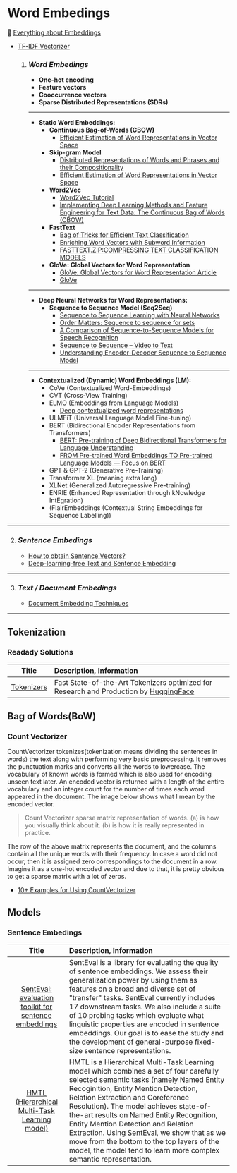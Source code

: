 # Word Embedings


🔹 [Everything about Embeddings](https://medium.com/@b.terryjack/nlp-everything-about-word-embeddings-9ea21f51ccfe)

- [TF-IDF Vectorizer](https://github.com/ElizaLo/NLP-Natural-Language-Processing/tree/master/Word%20Embedings/TF-IDF%20Vectorizer)

  1. ### **_Word Embedings_**
      - **One-hot encoding**
      - **Feature vectors**
      - **Cooccurrence vectors**
      - **Sparse Distributed Representations (SDRs)**
      ----------------
      - **Static Word Embeddings:**
        - **Continuous Bag-of-Words (CBOW)**
          - [Efficient Estimation of Word Representations in Vector Space](https://arxiv.org/pdf/1301.3781.pdf)
        - **Skip-gram Model**
          - [Distributed Representations of Words and Phrases and their Compositionality](https://papers.nips.cc/paper/5021-distributed-representations-of-words-and-phrases-and-their-compositionality.pdf)
          - [Efficient Estimation of Word Representations in Vector Space](https://arxiv.org/pdf/1301.3781.pdf)
        - **Word2Vec**
          - [Word2Vec Tutorial](http://mccormickml.com/2017/01/11/word2vec-tutorial-part-2-negative-sampling/)
          - [Implementing Deep Learning Methods and Feature Engineering for Text Data: The Continuous Bag of Words (CBOW)](https://www.kdnuggets.com/2018/04/implementing-deep-learning-methods-feature-engineering-text-data-cbow.html)
        - **FastText**
          - [Bag of Tricks for Efficient Text Classification](https://arxiv.org/pdf/1607.01759.pdf)
          - [Enriching Word Vectors with Subword Information](https://arxiv.org/pdf/1607.04606.pdf)
          - [FASTTEXT.ZIP:COMPRESSING TEXT CLASSIFICATION MODELS](https://arxiv.org/pdf/1612.03651.pdf)
        - **GloVe: Global Vectors for Word Representation**
          - [GloVe: Global Vectors for Word Representation Article](https://nlp.stanford.edu/pubs/glove.pdf)
          - [GloVe](https://nlp.stanford.edu/projects/glove/)
       -------------------------
      - **Deep Neural Networks for Word Representations:** 
        - **Sequence to Sequence Model (Seq2Seq)**
          - [Sequence to Sequence Learning with Neural Networks](https://arxiv.org/pdf/1409.3215.pdf)
          - [Order Matters: Sequence to sequence for sets](https://arxiv.org/pdf/1511.06391.pdf)
          - [A Comparison of Sequence-to-Sequence Models for Speech Recognition](https://www.isca-speech.org/archive/Interspeech_2017/pdfs/0233.PDF)
          - [Sequence to Sequence – Video to Text](https://www.cs.utexas.edu/users/ml/papers/venugopalan.iccv15.pdf)
          - [Understanding Encoder-Decoder Sequence to Sequence Model](https://towardsdatascience.com/understanding-encoder-decoder-sequence-to-sequence-model-679e04af4346)
      ----------------------------
      - **Contextualized (Dynamic) Word Embeddings (LM):**
         - CoVe (Contextualized Word-Embeddings)
         - CVT (Cross-View Training)
         - ELMO (Embeddings from Language Models)
            - [Deep contextualized word representations](https://arxiv.org/pdf/1802.05365.pdf)
         - ULMFiT (Universal Language Model Fine-tuning)
         - BERT (Bidirectional Encoder Representations from Transformers)
            - [BERT: Pre-training of Deep Bidirectional Transformers for Language Understanding](https://arxiv.org/pdf/1810.04805.pdf)
            - [FROM Pre-trained Word Embeddings TO Pre-trained Language Models — Focus on BERT](https://medium.com/@adriensieg/from-pre-trained-word-embeddings-to-pre-trained-language-models-focus-on-bert-343815627598)
         - GPT & GPT-2 (Generative Pre-Training)
         - Transformer XL (meaning extra long)
         - XLNet (Generalized Autoregressive Pre-training)
         - ENRIE (Enhanced Representation through kNowledge IntEgration)
         - (FlairEmbeddings (Contextual String Embeddings for Sequence Labelling))
---------------------------
  2. ### **_Sentence Embedings_**
      - [How to obtain Sentence Vectors?](https://medium.com/explorations-in-language-and-learning/how-to-obtain-sentence-vectors-2a6d88bd3c8b)
      - [Deep-learning-free Text and Sentence Embedding](https://www.offconvex.org/2018/06/17/textembeddings/)
-------------------------------------------------------      
  3. ### **_Text / Document Embedings_**
      - [Document Embedding Techniques](https://towardsdatascience.com/document-embedding-techniques-fed3e7a6a25d)

-----------------------------------------------------------------------

## Tokenization

### Readady Solutions

| Title | Description, Information |
| :---:         |          :--- |
|[Tokenizers](https://github.com/huggingface/tokenizers)|Fast State-of-the-Art Tokenizers optimized for Research and Production by [HuggingFace](https://huggingface.co/)|

## Bag of Words(BoW)

### Count Vectorizer

CountVectorizer tokenizes(tokenization means dividing the sentences in words) the text along with performing very basic preprocessing. It removes the punctuation marks and converts all the words to lowercase.
The vocabulary of known words is formed which is also used for encoding unseen text later.
An encoded vector is returned with a length of the entire vocabulary and an integer count for the number of times each word appeared in the document. The image below shows what I mean by the encoded vector.

> Count Vectorizer sparse matrix representation of words. (a) is how you visually think about it. (b) is how it is really represented in practice.

The row of the above matrix represents the document, and the columns contain all the unique words with their frequency. In case a word did not occur, then it is assigned zero correspondings to the document in a row.
Imagine it as a one-hot encoded vector and due to that, it is pretty obvious to get a sparse matrix with a lot of zeros.

- [10+ Examples for Using CountVectorizer](https://kavita-ganesan.com/how-to-use-countvectorizer/#.YGMSUy1c5WO)

## Models

### Sentence Embedings

| Title | Description, Information |
| :---:         |          :--- |
|[SentEval: evaluation toolkit for sentence embeddings](https://github.com/facebookresearch/SentEval)|SentEval is a library for evaluating the quality of sentence embeddings. We assess their generalization power by using them as features on a broad and diverse set of "transfer" tasks. SentEval currently includes 17 downstream tasks. We also include a suite of 10 probing tasks which evaluate what linguistic properties are encoded in sentence embeddings. Our goal is to ease the study and the development of general-purpose fixed-size sentence representations.|
|[HMTL (Hierarchical Multi-Task Learning model)](https://github.com/huggingface/hmtl)|HMTL is a Hierarchical Multi-Task Learning model which combines a set of four carefully selected semantic tasks (namely Named Entity Recoginition, Entity Mention Detection, Relation Extraction and Coreference Resolution). The model achieves state-of-the-art results on Named Entity Recognition, Entity Mention Detection and Relation Extraction. Using [SentEval](https://github.com/facebookresearch/SentEval), we show that as we move from the bottom to the top layers of the model, the model tend to learn more complex semantic representation.|
